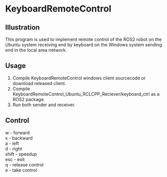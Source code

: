 # KeyboardRemoteControl

## Illustration

This program is used to implement remote control of the ROS2 robot on the Ubuntu system receiving end by keyboard on the Windows system sending end in the local area network.  

## Usage

1. Compile KeyboardRemoteControl windows client sourcecode or download released client.  
2. Compile KeyboardRemoteControl_Ubuntu_RCLCPP_Reciever/keyboard_ctrl as a ROS2 package.  
3. Run both sender and receiver.  

## Control

w - forward  
s - backward  
a - left  
d - right  
shift - speedup  
esc - exit  
q - release control  
e - take control  
